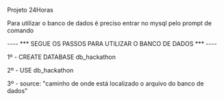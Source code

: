 Projeto 24Horas

Para utilizar o banco de dados é preciso entrar no mysql pelo prompt de comando

---- *** SEGUE OS PASSOS PARA UTILIZAR O BANCO DE DADOS *** ----

1º - CREATE DATABASE db_hackathon

2º - USE db_hackathon

3º - source: "caminho de onde está localizado o arquivo do banco de dados"
